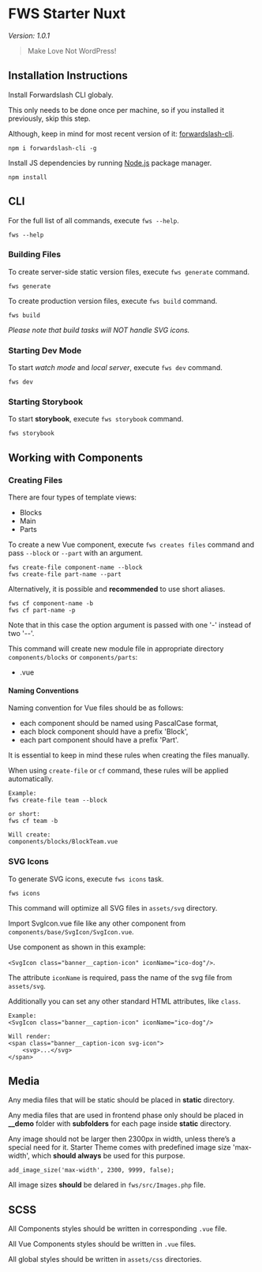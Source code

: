 # FWS Starter Nuxt
*Version: 1.0.1*

> Make Love Not WordPress!

## Installation Instructions
Install Forwardslash CLI globaly.

This only needs to be done once per machine, so if you installed it previously, skip this step.

Although, keep in mind for most recent version of it: [forwardslash-cli](https://www.npmjs.com/package/forwardslash-cli).

    npm i forwardslash-cli -g

Install JS dependencies by running [Node.js](https://nodejs.org/en/) package manager.

    npm install

## CLI
For the full list of all commands, execute `fws --help`.

    fws --help

### Building Files

To create server-side static version files, execute `fws generate` command.

    fws generate

To create production version files, execute `fws build` command.

    fws build

*Please note that build tasks will NOT handle SVG icons.*


### Starting Dev Mode

To start *watch mode* and *local server*, execute `fws dev` command.

    fws dev
    
### Starting Storybook

To start **storybook**, execute `fws storybook` command.

    fws storybook

## Working with Components

### Creating Files

There are four types of template views:
- Blocks
- Main
- Parts

To create a new Vue component, execute `fws creates files` command and pass `--block` or `--part` with an argument.

    fws create-file component-name --block
    fws create-file part-name --part

Alternatively, it is possible and **recommended** to use short aliases.

    fws cf component-name -b
    fws cf part-name -p

Note that in this case the option argument is passed with one '-' instead of two '--'.

This command will create new module file in appropriate directory `components/blocks` or `components/parts`:
* .vue

#### Naming Conventions

Naming convention for Vue files should be as follows:
- each component should be named using PascalCase format,
- each block component should have a prefix 'Block',
- each part component should have a prefix 'Part'.

It is essential to keep in mind these rules when creating the files manually.

When using `create-file` or `cf` command, these rules will be applied automatically.

    Example:
    fws create-file team --block

    or short:
    fws cf team -b

    Will create:
    components/blocks/BlockTeam.vue

### SVG Icons

To generate SVG icons, execute `fws icons` task.

    fws icons

This command will optimize all SVG files in `assets/svg` directory.

Import SvgIcon.vue file like any other component from `components/base/SvgIcon/SvgIcon.vue`.

Use component as shown in this example:

 `<SvgIcon class="banner__caption-icon" iconName="ico-dog"/>`.

The attribute `iconName` is required, pass the name of the svg file from `assets/svg`.

Additionally you can set any other standard HTML attributes, like `class`.

    Example:
    <SvgIcon class="banner__caption-icon" iconName="ico-dog"/>

    Will render:
    <span class="banner__caption-icon svg-icon">
        <svg>...</svg>
    </span>

## Media

Any media files that will be static should be placed in **static** directory.

Any media files that are used in frontend phase only should be placed in **__demo** folder with **subfolders** for each page inside **static** directory.

Any image should not be larger then 2300px in width, unless there’s a special need for it. Starter Theme comes with predefined image size 'max-width', which **should always** be used for this purpose.

    add_image_size('max-width', 2300, 9999, false);

All image sizes **should** be delared in `fws/src/Images.php` file.

## SCSS
All Components styles should be written in corresponding `.vue` file.

All Vue Components styles should be written in `.vue` files.

All global styles should be written in `assets/css` directories.
